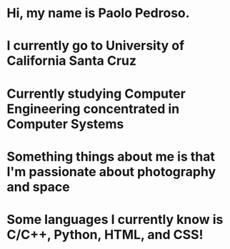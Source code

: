 # Hi, my name is Paolo Pedroso. 
# I currently go to University of California Santa Cruz
# Currently studying Computer Engineering concentrated in Computer Systems
# Something things about me is that I'm passionate about photography and space
# Some languages I currently know is C/C++, Python, HTML, and CSS!
